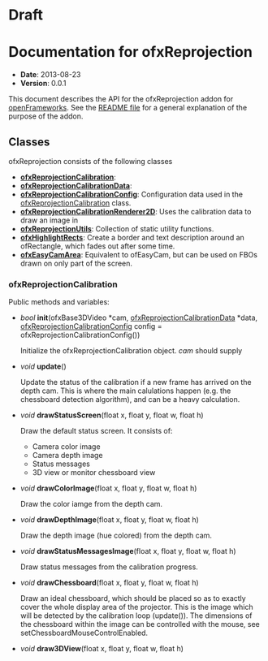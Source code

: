 Draft
=====

Documentation for ofxReprojection
=================================

- **Date**: 2013-08-23
- **Version**: 0.0.1

This document describes the API for the ofxReprojection addon for [openFrameworks](http://openframeworks.cc). See the [README file](README.md) for a general explanation of the purpose of the addon.

Classes
-------
ofxReprojection consists of the following classes
 - **[ofxReprojectionCalibration](#ofxreprojectioncalibration)**:  
 - **[ofxReprojectionCalibrationData](#class_ofxreprojectioncalibrationdata)**: 
 - **[ofxReprojectionCalibrationConfig](#class_ofxreprojectioncalibrationconfig)**: Configuration data used in the [ofxReprojectionCalibration](#class_ofxreprojectioncalibration) class.
 - **[ofxReprojectionCalibrationRenderer2D](#class_ofxreprojectioncalibrationrenderer2d)**: Uses the calibration data to draw an image in 
 - **[ofxReprojectionUtils](#class_ofxreprojectionutils)**: Collection of static utility functions.
 - **[ofxHighlightRects](#class_ofxhighlightrects)**: Create a border and text description around an ofRectangle, which fades out after some time.
 - **[ofxEasyCamArea](#class_ofxeasycamarea)**: Equivalent to ofEasyCam, but can be used on FBOs drawn on only part of the screen.

### ofxReprojectionCalibration

Public methods and variables:
 - *bool* **init**(ofxBase3DVideo \*cam, [ofxReprojectionCalibrationData](#class_ofxreprojectioncalibrationdata) \*data, [ofxReprojectionCalibrationConfig](#class_ofxreprojectioncalibrationconfig) config = ofxReprojectionCalibrationConfig())
   
   Initialize the ofxReprojectionCalibration object. *cam* should supply 
 - *void* **update**()
   
   Update the status of the calibration if a new frame has arrived on the depth cam. This is where 
   the main calulations happen (e.g. the chessboard detection algorithm), and can be a heavy calculation.
 - *void* **drawStatusScreen**(float x, float y, float w, float h)
   
   Draw the default status screen. It consists of:
   - Camera color image
   - Camera depth image
   - Status messages
   - 3D view or monitor chessboard view
 - *void* **drawColorImage**(float x, float y, float w, float h)

   Draw the color iamge from the depth cam.
 - *void* **drawDepthImage**(float x, float y, float w, float h)

   Draw the depth image (hue colored) from the depth cam.
 - *void* **drawStatusMessagesImage**(float x, float y, float w, float h)

   Draw status messages from the calibration progress.
 - *void* **drawChessboard**(float x, float y, float w, float h)

   Draw an ideal chessboard, which should be placed so as to exactly cover the whole display area of the projector. 
   This is the image which will be detected by the calibration loop (update()). The dimensions of the chessboard within
   the image can be controlled with the mouse, see setChessboardMouseControlEnabled.
 - *void* **draw3DView**(float x, float y, float w, float h)
   
   
   
         
      
